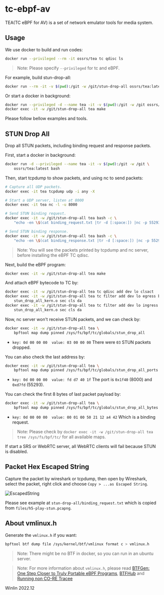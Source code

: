# tc-ebpf-av

TEA(TC eBPF for AV) is a set of network emulator tools for media system.

## Usage

We use docker to build and run codes:

```bash
docker run --privileged --rm -it ossrs/tea tc qdisc ls
```

> Note: Please specify `--privileged` for tc and eBPF.

For example, build stun-drop-all:

```bash
docker run --rm -it -v $(pwd):/git -w /git/stun-drop-all ossrs/tea:latest make
```

Or start a docker in background:

```bash
docker run --privileged -d --name tea -it -v $(pwd):/git -w /git ossrs/tea:latest bash
docker exec -it -w /git/stun-drop-all tea make
```

Please follow bellow examples and tools.

## STUN Drop All

Drop all STUN packets, including binding request and response packets.

First, start a docker in background:

```bash
docker run -d --privileged --name tea -it -v $(pwd):/git -w /git \
    ossrs/tea:latest bash
```

Then, start tcpdump to show packets, and using nc to send packets:

```bash
# Capture all UDP packets.
docker exec -it tea tcpdump udp -i any -X

# Start a UDP server, listen at 8000
docker exec -it tea nc -l -u 8000

# Send STUN binding request.
docker exec -it -w /git/stun-drop-all tea bash -c \
    "echo -en \$(cat binding_request.txt |tr -d [:space:]) |nc -p 55293 -w 1 -u 127.0.0.1 8000"

# Send STUN binding response.
docker exec -it -w /git/stun-drop-all tea bash -c \
    "echo -en \$(cat binding_response.txt |tr -d [:space:]) |nc -p 55295 -w 1 -u 127.0.0.1 8000"
```

> Note: You will see the packets printed by tcpdump and nc server, before installing the eBPF TC qdisc.

Next, build the eBPF program:

```bash
docker exec -it -w /git/stun-drop-all tea make 
```

And attach eBPF bytecode to TC by:

```bash
docker exec -it -w /git/stun-drop-all tea tc qdisc add dev lo clsact 
docker exec -it -w /git/stun-drop-all tea tc filter add dev lo egress bpf obj \
    stun_drop_all_kern.o sec cls da
docker exec -it -w /git/stun-drop-all tea tc filter add dev lo ingress bpf obj \
    stun_drop_all_kern.o sec cls da
```

Now, nc server won't receive STUN packets, and we can check by:

```bash
docker exec -it -w /git/stun-drop-all tea \
    bpftool map dump pinned /sys/fs/bpf/tc/globals/stun_drop_all
```

* `key: 0d 00 00 00  value: 03 00 00 00` There were `03` STUN packets dropped.

You can also check the last address by:

```bash
docker exec -it -w /git/stun-drop-all tea \
    bpftool map dump pinned /sys/fs/bpf/tc/globals/stun_drop_all_ports
```

* `key: 0d 00 00 00  value: fd d7 40 1f` The port is `0x1f40` (8000) and `0xd7fd` (55293).

You can check the first 8 bytes of last packet payload by:

```bash
docker exec -it -w /git/stun-drop-all tea \
    bpftool map dump pinned /sys/fs/bpf/tc/globals/stun_drop_all_bytes
```

* `key: 0d 00 00 00  value: 00 01 00 50 21 12 a4 42` Which is a binding request.

> Note: Please check by `docker exec -it -w /git/stun-drop-all tea tree /sys/fs/bpf/tc/` for all available maps.

If start a SRS or WebRTC server, all WebRTC clients will fail because STUN is disabled.

## Packet Hex Escaped String

Capture the packet by wireshark or tcpdump, then open by Wireshark, select the packet, right click and choose
`Copy > ...as Escaped String`.

![EscapedString](https://user-images.githubusercontent.com/2777660/206857902-85a9a6f3-44f8-48b1-be61-ffecaf794202.jpeg)

Please see example at `stun-drop-all/binding_request.txt` which is copied from `files/h5-play-stun.pcapng`.

## About vmlinux.h

Generate the `vmlinux.h` if you want:

```bash
bpftool btf dump file /sys/kernel/btf/vmlinux format c > vmlinux.h
```

> Note: There might be no BTF in docker, so you can run in an ubuntu server.

> Note: For more information about `vmlinux.h`, please read 
> [BTFGen: One Step Closer to Truly Portable eBPF Programs](https://www.inspektor-gadget.io//blog/2022/03/btfgen-one-step-closer-to-truly-portable-ebpf-programs/), 
> [BTFHub](https://github.com/aquasecurity/btfhub) and [Running non CO-RE Tracee](https://aquasecurity.github.io/tracee/v0.6.5/building/nocore-ebpf/) 

Winlin 2022.12


